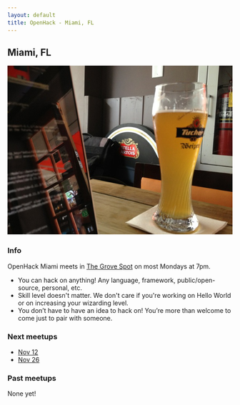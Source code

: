 ```yaml
---
layout: default
title: OpenHack - Miami, FL
---
```


## Miami, FL

![OpenHack Miami!](/miami/openhack_miami.jpeg)

### Info

OpenHack Miami meets in [The Grove Spot](http://grovespot.com/) on most Mondays at 7pm.

* You can hack on anything! Any language, framework, public/open-source, personal, etc.
* Skill level doesn't matter. We don't care if you're working on Hello World or on increasing your wizarding level.
* You don’t have to have an idea to hack on! You’re more than welcome to come just to pair with someone.

### Next meetups

* [Nov 12](http://www.meetup.com/miamirb/events/90306222/)
* [Nov 26](http://www.meetup.com/miamirb/events/90306232/)

### Past meetups

None yet!
